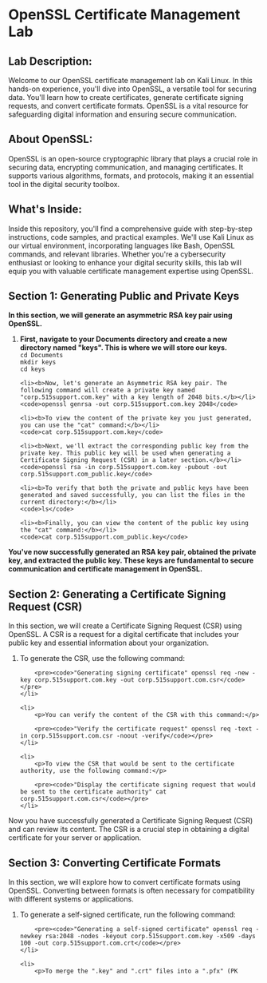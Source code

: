 <h1>OpenSSL Certificate Management Lab</h1>

<h2>Lab Description:</h2>
<p>Welcome to our OpenSSL certificate management lab on Kali Linux. In this hands-on experience, you'll dive into OpenSSL, a versatile tool for securing data. You'll learn how to create certificates, generate certificate signing requests, and convert certificate formats. OpenSSL is a vital resource for safeguarding digital information and ensuring secure communication.</p>

<h2>About OpenSSL:</h2>
<p>OpenSSL is an open-source cryptographic library that plays a crucial role in securing data, encrypting communication, and managing certificates. It supports various algorithms, formats, and protocols, making it an essential tool in the digital security toolbox.</p>

<h2>What's Inside:</h2>
<p>Inside this repository, you'll find a comprehensive guide with step-by-step instructions, code samples, and practical examples. We'll use Kali Linux as our virtual environment, incorporating languages like Bash, OpenSSL commands, and relevant libraries. Whether you're a cybersecurity enthusiast or looking to enhance your digital security skills, this lab will equip you with valuable certificate management expertise using OpenSSL.</p>



<h2>Section 1: Generating Public and Private Keys</h2>

<p><b>In this section, we will generate an asymmetric RSA key pair using OpenSSL.</b></p>
<ol>
    <li><b>First, navigate to your Documents directory and create a new directory named "keys". This is where we will store our keys.</b></li>
    <code>cd Documents</code><br />
    <code>mkdir keys</code><br />
    <code>cd keys</code>

    <li><b>Now, let's generate an Asymmetric RSA key pair. The following command will create a private key named "corp.515support.com.key" with a key length of 2048 bits.</b></li>
    <code>openssl genrsa -out corp.515support.com.key 2048</code>

    <li><b>To view the content of the private key you just generated, you can use the "cat" command:</b></li>
    <code>cat corp.515support.com.key</code>

    <li><b>Next, we'll extract the corresponding public key from the private key. This public key will be used when generating a Certificate Signing Request (CSR) in a later section.</b></li>
    <code>openssl rsa -in corp.515support.com.key -pubout -out corp.515support.com_public.key</code>

    <li><b>To verify that both the private and public keys have been generated and saved successfully, you can list the files in the current directory:</b></li>
    <code>ls</code>

    <li><b>Finally, you can view the content of the public key using the "cat" command:</b></li>
    <code>cat corp.515support.com_public.key</code>
</ol>

<p><b>You've now successfully generated an RSA key pair, obtained the private key, and extracted the public key. These keys are fundamental to secure communication and certificate management in OpenSSL.</b></p>






<h2>Section 2: Generating a Certificate Signing Request (CSR)</h2>
<p>In this section, we will create a Certificate Signing Request (CSR) using OpenSSL. A CSR is a request for a digital certificate that includes your public key and essential information about your organization.</p>

<ol>
    <li>
        <p>To generate the CSR, use the following command:</p>

        <pre><code>"Generating signing certificate" openssl req -new -key corp.515support.com.key -out corp.515support.com.csr</code></pre>
    </li>

    <li>
        <p>You can verify the content of the CSR with this command:</p>

        <pre><code>"Verify the certificate request" openssl req -text -in corp.515support.com.csr -noout -verify</code></pre>
    </li>

    <li>
        <p>To view the CSR that would be sent to the certificate authority, use the following command:</p>

        <pre><code>"Display the certificate signing request that would be sent to the certificate authority" cat corp.515support.com.csr</code></pre>
    </li>
</ol>

<p>Now you have successfully generated a Certificate Signing Request (CSR) and can review its content. The CSR is a crucial step in obtaining a digital certificate for your server or application.</p>





<h2>Section 3: Converting Certificate Formats</h2>
<p>In this section, we will explore how to convert certificate formats using OpenSSL. Converting between formats is often necessary for compatibility with different systems or applications.</p>

<ol>
    <li>
        <p>To generate a self-signed certificate, run the following command:</p>

        <pre><code>"Generating a self-signed certificate" openssl req -newkey rsa:2048 -nodes -keyout corp.515support.com.key -x509 -days 100 -out corp.515support.com.crt</code></pre>
    </li>

    <li>
        <p>To merge the ".key" and ".crt" files into a ".pfx" (PK

